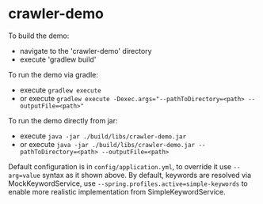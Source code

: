 # crawler-demo

To build the demo:
*  navigate to the 'crawler-demo' directory
*  execute 'gradlew build'

To run the demo via gradle:
* execute `gradlew execute`
* or execute `gradlew execute -Dexec.args="--pathToDirectory=<path> --outputFile=<path>"`

To run the demo directly from jar:
* execute `java -jar ./build/libs/crawler-demo.jar`
* or execute `java -jar ./build/libs/crawler-demo.jar --pathToDirectory=<path> --outputFile=<path>`

Default configuration is in `config/application.yml`, to override it use `--arg=value` syntax as it shown above.
By default, keywords are resolved via MockKeywordService,
use `--spring.profiles.active=simple-keywords` to enable more realistic implementation from SimpleKeywordService.